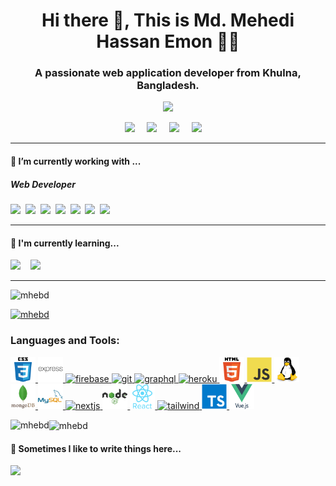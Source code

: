 <h1 align='center'> Hi there 👋, This is <b>Md. Mehedi Hassan Emon</b> 👩‍💻 </h1>


  <h3 align="center">A passionate web application developer from Khulna, Bangladesh.</h3>


<p align='center'>
  <a href="https://drive.google.com/file/d/1_l726hv1RgENDTLr36jrl4fdpXHdTc94/view?usp=sharing"><img src="https://img.shields.io/badge/Download%20cv-%23db7093.svg?&style=for-the-badge&logo=arrow&logoColor=white" /></a>
</p>

<p align='center'>
  <a href="https://www.twitter.com/mhemonhossain"><img src="https://img.shields.io/badge/twitter-%231DA1F2.svg?&style=for-the-badge&logo=twitter&logoColor=white" /></a>&nbsp;&nbsp;&nbsp;&nbsp;
  <a href="https://www.linkedin.com/in/mehedihassanemon/"><img src="https://img.shields.io/badge/linkedin-%230077B5.svg?&style=for-the-badge&logo=linkedin&logoColor=white" /></a>&nbsp;&nbsp;&nbsp;&nbsp;
  <a href="https://facebook.com/mehedihassanemonbd"><img src="https://img.shields.io/badge/-facebook-17bf63?&style=for-the-badge&logo=facebook&logoColor=white" /></a>&nbsp;&nbsp;&nbsp;&nbsp;
  <a href="https://mehedi.onrender.com/"><img src="https://img.shields.io/badge/Website%20-%23db5f90?&style=for-the-badge&logo=website&logoColor=white" /></a>&nbsp;&nbsp;&nbsp;&nbsp;

</p>

<hr>

<h4>🔭  I’m currently working with ...</h4>

<h5>Web Developer</h5>
<p >
  <img src="https://img.shields.io/badge/html5%20-%23e34f26.svg?&style=for-the-badge&logo=html5&logoColor=white" />&nbsp;&nbsp;<img src="https://img.shields.io/badge/CSS3-1572B6?&style=for-the-badge&logo=css3&logoColor=white" />&nbsp;&nbsp;<img src="https://img.shields.io/badge/JavaScript-F7DF1E?style=for-the-badge&logo=javascript&logoColor=black" />&nbsp;&nbsp;<img src="https://img.shields.io/badge/React-20232A?style=for-the-badge&logo=react&logoColor=61DAFB" />&nbsp;&nbsp;<img src="https://img.shields.io/badge/Bootstrap-563D7C?style=for-the-badge&logo=bootstrap&logoColor=white">&nbsp;&nbsp;<img src="https://img.shields.io/badge/next.js-000000?style=for-the-badge&logo=next.js&logoColor=white" />&nbsp;&nbsp;<img src="https://img.shields.io/badge/node.js%20-%23339933.svg?&style=for-the-badge&logo=node.js&logoColor=white" />&nbsp;&nbsp;&nbsp;
</p>

<hr>

<h4>🌱  I'm currently learning...</h4>
<p >
  <img src="https://img.shields.io/badge/graphql%20-%23db7093.svg?&style=for-the-badge&logo=graphql&logoColor=white" />&nbsp;&nbsp;&nbsp;&nbsp;<img src="https://img.shields.io/badge/styledcomponents%20-%23339933.svg?&style=for-the-badge&logo=styled-components&logoColor=white" />&nbsp;&nbsp;&nbsp;
</p>

<hr>



<p align="left"> <img src="https://komarev.com/ghpvc/?username=mhebd&label=Profile%20views&color=0e75b6&style=flat" alt="mhebd" /> </p>

<p align="left"> <a href="https://github.com/ryo-ma/github-profile-trophy"><img src="https://github-profile-trophy.vercel.app/?username=mhebd" alt="mhebd" /></a> </p>


<h3 align="left">Languages and Tools:</h3>
<p align="left" background="white" padding="20px"> <a href="https://www.w3schools.com/css/" target="_blank" rel="noreferrer"> <img src="https://raw.githubusercontent.com/devicons/devicon/master/icons/css3/css3-original-wordmark.svg" alt="css3" width="40" height="40"/> </a> <a href="https://expressjs.com" target="_blank" rel="noreferrer"> <img src="https://raw.githubusercontent.com/devicons/devicon/master/icons/express/express-original-wordmark.svg" alt="express" width="40" height="40"/> </a> <a href="https://firebase.google.com/" target="_blank" rel="noreferrer"> <img src="https://www.vectorlogo.zone/logos/firebase/firebase-icon.svg" alt="firebase" width="40" height="40"/> </a> <a href="https://git-scm.com/" target="_blank" rel="noreferrer"> <img src="https://www.vectorlogo.zone/logos/git-scm/git-scm-icon.svg" alt="git" width="40" height="40"/> </a> <a href="https://graphql.org" target="_blank" rel="noreferrer"> <img src="https://www.vectorlogo.zone/logos/graphql/graphql-icon.svg" alt="graphql" width="40" height="40"/> </a> <a href="https://heroku.com" target="_blank" rel="noreferrer"> <img src="https://www.vectorlogo.zone/logos/heroku/heroku-icon.svg" alt="heroku" width="40" height="40"/> </a> <a href="https://www.w3.org/html/" target="_blank" rel="noreferrer"> <img src="https://raw.githubusercontent.com/devicons/devicon/master/icons/html5/html5-original-wordmark.svg" alt="html5" width="40" height="40"/> </a> <a href="https://developer.mozilla.org/en-US/docs/Web/JavaScript" target="_blank" rel="noreferrer"> <img src="https://raw.githubusercontent.com/devicons/devicon/master/icons/javascript/javascript-original.svg" alt="javascript" width="40" height="40"/> </a> <a href="https://www.linux.org/" target="_blank" rel="noreferrer"> <img src="https://raw.githubusercontent.com/devicons/devicon/master/icons/linux/linux-original.svg" alt="linux" width="40" height="40"/> </a> <a href="https://www.mongodb.com/" target="_blank" rel="noreferrer"> <img src="https://raw.githubusercontent.com/devicons/devicon/master/icons/mongodb/mongodb-original-wordmark.svg" alt="mongodb" width="40" height="40"/> </a> <a href="https://www.mysql.com/" target="_blank" rel="noreferrer"> <img src="https://raw.githubusercontent.com/devicons/devicon/master/icons/mysql/mysql-original-wordmark.svg" alt="mysql" width="40" height="40"/> </a> <a href="https://nextjs.org/" target="_blank" rel="noreferrer"> <img src="https://cdn.worldvectorlogo.com/logos/nextjs-2.svg" alt="nextjs" width="40" height="40"/> </a> <a href="https://nodejs.org" target="_blank" rel="noreferrer"> <img src="https://raw.githubusercontent.com/devicons/devicon/master/icons/nodejs/nodejs-original-wordmark.svg" alt="nodejs" width="40" height="40"/> </a> <a href="https://reactjs.org/" target="_blank" rel="noreferrer"> <img src="https://raw.githubusercontent.com/devicons/devicon/master/icons/react/react-original-wordmark.svg" alt="react" width="40" height="40"/> </a> <a href="https://tailwindcss.com/" target="_blank" rel="noreferrer"> <img src="https://www.vectorlogo.zone/logos/tailwindcss/tailwindcss-icon.svg" alt="tailwind" width="40" height="40"/> </a> <a href="https://www.typescriptlang.org/" target="_blank" rel="noreferrer"> <img src="https://raw.githubusercontent.com/devicons/devicon/master/icons/typescript/typescript-original.svg" alt="typescript" width="40" height="40"/> </a> <a href="https://vuejs.org/" target="_blank" rel="noreferrer"> <img src="https://raw.githubusercontent.com/devicons/devicon/master/icons/vuejs/vuejs-original-wordmark.svg" alt="vuejs" width="40" height="40"/> </a> </p>

<p><img align="left" src="https://github-readme-stats.vercel.app/api/top-langs?username=mhebd&show_icons=true&locale=en&layout=compact" alt="mhebd" /></p>

<!-- <p>&nbsp;<img align="center" src="https://github-readme-stats.vercel.app/api?username=mhebd&show_icons=true&locale=en" alt="mhebd" /></p> -->

<p><img align="center" src="https://github-readme-streak-stats.herokuapp.com/?user=mhebd&" alt="mhebd" /></p>


<p align='right'>
<h4>💬  Sometimes I like to write things here...</h4>
  <a href="https://www.medium.com/@mhemon170697"><img src="https://img.shields.io/badge/medium-%2312100E.svg?&style=for-the-badge&logo=medium&logoColor=white" /></a>&nbsp;&nbsp;&nbsp;
</p>
